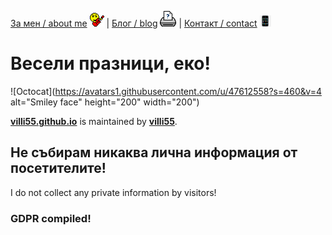 
[За мен / about me](/about.md) ![ ](/assets/jammer.gif) |
[Блог / blog](/blog.md) ![ ](/assets/print.gif) |
[Контакт / contact](/contact.md) ![ ](/assets/smartphone.gif)

# Весели празници, еко!

![Octocat](https://avatars1.githubusercontent.com/u/47612558?s=460&v=4 alt="Smiley face" height="200" width="200")

**[villi55.github.io](https://villi55.github.io/)** is maintained by **[villi55](https://github.com/villi55/)**.


## Не събирам никаква лична информация от посетителите!
 I do not collect any private information by visitors!
### GDPR compiled!
